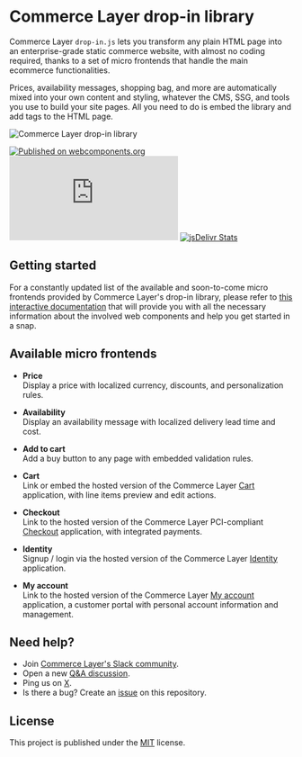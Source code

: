 # Commerce Layer drop-in library

Commerce Layer `drop-in.js` lets you transform any plain HTML page into an enterprise-grade static commerce website, with almost no coding required, thanks to a set of micro frontends that handle the main ecommerce functionalities.

Prices, availability messages, shopping bag, and more are automatically mixed into your own content and styling, whatever the CMS, SSG, and tools you use to build your site pages. All you need to do is embed the library and add tags to the HTML page.

![Commerce Layer drop-in library](https://user-images.githubusercontent.com/1681269/203999041-980f0dec-4fca-45c9-a558-b14153158106.jpg)

[![Published on webcomponents.org](https://img.shields.io/badge/webcomponents.org-published-blue.svg)](https://www.webcomponents.org/element/@commercelayer/drop-in.js)
[![NPM](https://img.shields.io/npm/v/%40commercelayer%2Fdrop-in.js)](https://www.npmjs.com/package/@commercelayer/drop-in.js)
[![jsDelivr Stats](https://data.jsdelivr.com/v1/stats/packages/npm/@commercelayer/drop-in.js/badge?type=hits&period=month&style=rounded)](https://www.jsdelivr.com/package/npm/@commercelayer/drop-in.js?tab=stats)

## Getting started

For a constantly updated list of the available and soon-to-come micro frontends provided by Commerce Layer's drop-in library, please refer to [this interactive documentation](https://commercelayer.github.io/drop-in.js) that will provide you with all the necessary information about the involved web components and help you get started in a snap.

## Available micro frontends

- **Price**  
  Display a price with localized currency, discounts, and personalization rules.

- **Availability**  
  Display an availability message with localized delivery lead time and cost.

- **Add to cart**  
  Add a buy button to any page with embedded validation rules.

- **Cart**  
  Link or embed the hosted version of the Commerce Layer [Cart](https://github.com/commercelayer/commercelayer-cart) application, with line items preview and edit actions.

- **Checkout**  
  Link to the hosted version of the Commerce Layer PCI-compliant [Checkout](https://github.com/commercelayer/commercelayer-react-checkout) application, with integrated payments.

- **Identity**  
  Signup / login via the hosted version of the Commerce Layer [Identity](https://github.com/commercelayer/mfe-identity) application.

- **My account**  
  Link to the hosted version of the Commerce Layer [My account](https://github.com/commercelayer/commercelayer-my-account) application, a customer portal with personal account information and management.

## Need help?

- Join [Commerce Layer's Slack community](https://slack.commercelayer.app).
- Open a new [Q&A discussion](https://github.com/commercelayer/drop-in.js/discussions/categories/q-a).
- Ping us on [X](https://x.com/commercelayer).
- Is there a bug? Create an [issue](https://github.com/commercelayer/drop-in.js/issues) on this repository.

## License

This project is published under the [MIT](https://github.com/commercelayer/drop-in.js/blob/main/LICENSE) license.
